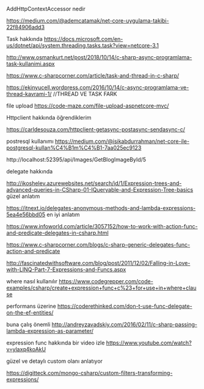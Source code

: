 ﻿AddHttpContextAccessor  nedir 

https://medium.com/@ademcatamak/net-core-uygulama-takibi-22f84906add3

Task hakkında 
https://docs.microsoft.com/en-us/dotnet/api/system.threading.tasks.task?view=netcore-3.1

http://www.osmankurt.net/post/2018/10/14/c-sharp-async-programlama-task-kullanimi.aspx

https://www.c-sharpcorner.com/article/task-and-thread-in-c-sharp/

https://ekinyucell.wordpress.com/2016/10/14/c-async-programlama-ve-thread-kavrami-1/   //THREAD VE TASK FARK 

file upload 
https://code-maze.com/file-upload-aspnetcore-mvc/

Httpclient hakkında öğrendiklerim 

https://carldesouza.com/httpclient-getasync-postasync-sendasync-c/

postresql kullanımı 
https://medium.com/@isikabdurrahman/net-core-ile-postgresql-kullan%C4%B1m%C4%B1-7aa025ec9123



http://localhost:52395/api/Images/GetBlogImageById/5

delegate hakkında 

http://ikoshelev.azurewebsites.net/search/id/1/Expression-trees-and-advanced-queries-in-CSharp-01-IQueryable-and-Expression-Tree-basics   güzel anlatım 


https://itnext.io/delegates-anonymous-methods-and-lambda-expressions-5ea4e56bbd05   en iyi anlatım 

https://www.infoworld.com/article/3057152/how-to-work-with-action-func-and-predicate-delegates-in-csharp.html

https://www.c-sharpcorner.com/blogs/c-sharp-generic-delegates-func-action-and-predicate

http://fascinatedwithsoftware.com/blog/post/2011/12/02/Falling-in-Love-with-LINQ-Part-7-Expressions-and-Funcs.aspx

where nasıl kullanılır https://www.codegrepper.com/code-examples/csharp/create+expression+func+c%23+for+use+in+where+clause

performans üzerine 
https://coderethinked.com/don-t-use-func-delegate-on-the-ef-entities/

buna çalış önemli 
http://andreyzavadskiy.com/2016/02/11/c-sharp-passing-lambda-expression-as-parameter/

expression func hakkında bir video izle https://www.youtube.com/watch?v=ylaxq4koAkU

güzel ve detaylı custom olanı anlatıyor 

https://digitteck.com/mongo-csharp/custom-filters-transforming-expressions/


